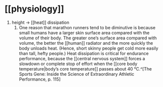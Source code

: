 # [[physiology]]
1. height → [[heat]] dissipation
	1. One reason that marathon runners tend to be diminutive is because small humans have a larger skin surface area compared with the volume of their body. The greater one’s surface area compared with volume, the better the [[human]] radiator and the more quickly the body unloads heat. (Hence, short skinny people get cold more easily than tall, hefty people.) Heat dissipation is critical for endurance performance, because the [[central nervous system]] forces a slowdown or complete stop of effort when the [[core body temperature|body’s core temperature]] passes about 40 °C.^[The Sports Gene: Inside the Science of Extraordinary Athletic Performance, p. 115]